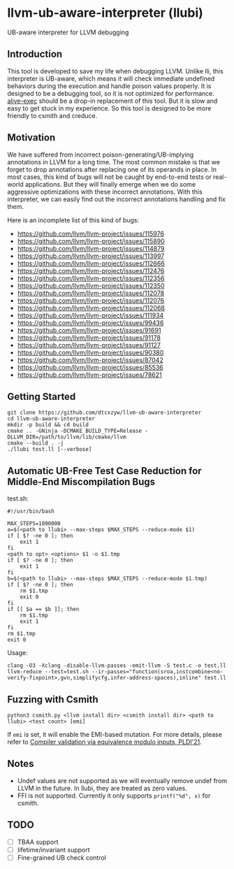 # llvm-ub-aware-interpreter (llubi)
UB-aware interpreter for LLVM debugging

## Introduction

This tool is developed to save my life when debugging LLVM. Unlike lli, this interpreter is UB-aware, which means it will check immediate undefined behaviors during the execution and handle poison values properly. It is designed to be a debugging tool, so it is not optimized for performance. [alive-exec](https://github.com/AliveToolkit/alive2) should be a drop-in replacement of this tool. But it is slow and easy to get stuck in my experience. So this tool is designed to be more friendly to csmith and creduce.

## Motivation

We have suffered from incorrect poison-generating/UB-implying annotations in LLVM for a long time. The most common mistake is that we forget to drop annotations after replacing one of its operands in place. In most cases, this kind of bugs will not be caught by end-to-end tests or real-world applications. But they will finally emerge when we do some aggressive optimizations with these incorrect annotations. With this interpreter, we can easily find out the incorrect annotations handling and fix them.

Here is an incomplete list of this kind of bugs:
+ https://github.com/llvm/llvm-project/issues/115976
+ https://github.com/llvm/llvm-project/issues/115890
+ https://github.com/llvm/llvm-project/issues/114879
+ https://github.com/llvm/llvm-project/issues/113997
+ https://github.com/llvm/llvm-project/issues/112666
+ https://github.com/llvm/llvm-project/issues/112476
+ https://github.com/llvm/llvm-project/issues/112356
+ https://github.com/llvm/llvm-project/issues/112350
+ https://github.com/llvm/llvm-project/issues/112078
+ https://github.com/llvm/llvm-project/issues/112076
+ https://github.com/llvm/llvm-project/issues/112068
+ https://github.com/llvm/llvm-project/issues/111934
+ https://github.com/llvm/llvm-project/issues/99436
+ https://github.com/llvm/llvm-project/issues/91691
+ https://github.com/llvm/llvm-project/issues/91178
+ https://github.com/llvm/llvm-project/issues/91127
+ https://github.com/llvm/llvm-project/issues/90380
+ https://github.com/llvm/llvm-project/issues/87042
+ https://github.com/llvm/llvm-project/issues/85536
+ https://github.com/llvm/llvm-project/issues/78621

## Getting Started

```
git clone https://github.com/dtcxzyw/llvm-ub-aware-interpreter
cd llvm-ub-aware-interpreter
mkdir -p build && cd build
cmake .. -GNinja -DCMAKE_BUILD_TYPE=Release -DLLVM_DIR=/path/to/llvm/lib/cmake/llvm
cmake --build . -j
./llubi test.ll [--verbose]
```

## Automatic UB-Free Test Case Reduction for Middle-End Miscompilation Bugs

test.sh:
```
#!/usr/bin/bash

MAX_STEPS=1000000
a=$(<path to llubi> --max-steps $MAX_STEPS --reduce-mode $1)
if [ $? -ne 0 ]; then
    exit 1
fi
<path to opt> <options> $1 -o $1.tmp
if [ $? -ne 0 ]; then
    exit 1
fi
b=$(<path to llubi> --max-steps $MAX_STEPS --reduce-mode $1.tmp)
if [ $? -ne 0 ]; then
    rm $1.tmp
    exit 0
fi
if [[ $a == $b ]]; then
    rm $1.tmp
    exit 1
fi
rm $1.tmp
exit 0
```

Usage:
```
clang -O3 -Xclang -disable-llvm-passes -emit-llvm -S test.c -o test.ll
llvm-reduce --test=test.sh --ir-passes="function(sroa,instcombine<no-verify-fixpoint>,gvn,simplifycfg,infer-address-spaces),inline" test.ll
```

## Fuzzing with Csmith
```
python3 csmith.py <llvm install dir> <csmith install dir> <path to llubi> <test count> [emi]
```
If `emi` is set, it will enable the EMI-based mutation. For more details, please refer to [Compiler validation via equivalence modulo inputs, PLDI'21](https://dl.acm.org/doi/10.1145/2594291.2594334).

## Notes
+ Undef values are not supported as we will eventually remove undef from LLVM in the future. In llubi, they are treated as zero values.
+ FFI is not supported. Currently it only supports ```printf("%d", x)``` for csmith.

## TODO
- [ ] TBAA support
- [ ] lifetime/invariant support
- [ ] Fine-grained UB check control
